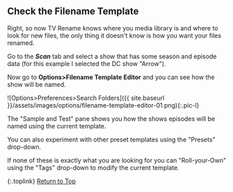 <!-- START CHECK FILNAME TEMPLATE ------------ -->
## Check the Filename Template

Right, so now TV&nbsp;Rename knows where you media library is and where to look for new files, the only thing it doesn't know is how you want your files renamed.

Go to the _**Scan**_ tab and select a show that has some season and episode data (for this example I selected the DC show "Arrow").

Now go to **Options>Filename Template Editor** and you can see how the show will be named.

![Options>Preferences>Search Folders]({{ site.baseurl }}/assets/images/options/filename-template-editor-01.png){:.pic-l}

The "Sample and Test" pane shows you how the shows episodes will be named using the current template.

You can also experiment with other preset templates using the "Presets" drop-down.

If none of these is exactly what you are looking for you can "Roll-your-Own" using the "Tags" drop-down to modify the current template.

{:.toplink}
[Return to Top]()
<!-- END CHECK FILENAME TEMPLATE ------------- -->
